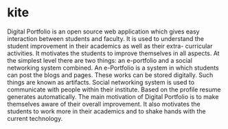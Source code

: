 # kite
Digital Portfolio is an open source web application which gives easy interaction between students and faculty.
It is used to understand the student improvement in their academics as well as their extra- curricular activities. 
It motivates the students to improve themselves in all aspects. 
At the simplest level there are two things: an e-portfolio and a social networking system combined.
An e-Portfolio is a system in which students can post the blogs and pages. These works can be stored digitally.
Such things are known as artifacts. Social networking system is used to communicate with people within their institute.
Based on the profile resume generates automatically.
The main motivation of Digital Portfolio is to make themselves aware of their overall improvement.
It also motivates the students to work more in their academics and to shake hands with the current technology.

